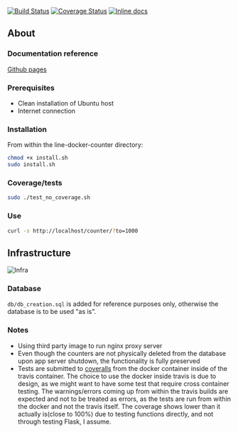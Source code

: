 [![Build Status](https://travis-ci.com/foamy-latte/line-docker-counter.svg?branch=master)](https://travis-ci.com/foamy-latte/line-docker-counter)
[![Coverage Status](https://coveralls.io/repos/github/foamy-latte/line-docker-counter/badge.svg?branch=)](https://coveralls.io/github/foamy-latte/line-docker-counter?branch=)
[![Inline docs](http://inch-ci.org/github/foamy-latte/line-docker-counter.svg?branch=master)](http://inch-ci.org/github/foamy-latte/line-docker-counter)

## About

### Documentation reference

[Github pages](https://foamy-latte.github.io/line-docker-counter/docs/build/html/)

### Prerequisites

- Clean installation of Ubuntu host
- Internet connection

### Installation

From within the line-docker-counter directory:
```bash
chmod +x install.sh
sudo install.sh
```

### Coverage/tests

```bash
sudo ./test_no_coverage.sh
```

### Use

```bash
curl -s http://localhost/counter/?to=1000
```

## Infrastructure

![Infra](https://s3.ap-northeast-2.amazonaws.com/file.cpuabuse.com/public/boop/imageset/programming/site/2018-10-26/0784eec8a2ad9027923d8ec9af34d970.PNG)

### Database

`db/db_creation.sql` is added for reference purposes only, otherwise the database is to be used "as is".

### Notes

- Using third party image to run nginx proxy server
- Even though the counters are not physically deleted from the database upon app server shutdown, the functionality is fully preserved
- Tests are submitted to [coveralls](https://coveralls.io/github/foamy-latte/line-docker-counter) from the docker container inside of the travis container. The choice to use the docker inside travis is due to design, as we might want to have some test that require cross container testing. The warnings/errors coming up from within the travis builds are expected and not to be treated as errors, as the tests are run from within the docker and not the travis itself. The coverage shows lower than it actually is(close to 100%) due to testing functions directly, and not through testing Flask, I assume.